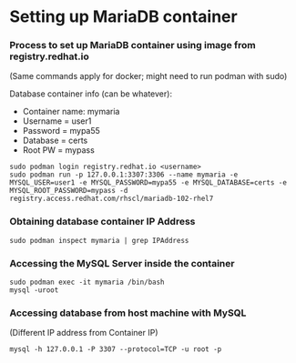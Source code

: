 # Setting up MariaDB container

### Process to set up MariaDB container using image from registry.redhat.io
(Same commands apply for docker; might need to run podman with sudo)

Database container info (can be whatever):
- Container name: mymaria
- Username = user1
- Password = mypa55
- Database = certs
- Root PW = mypass

```
sudo podman login registry.redhat.io <username>
sudo podman run -p 127.0.0.1:3307:3306 --name mymaria -e MYSQL_USER=user1 -e MYSQL_PASSWORD=mypa55 -e MYSQL_DATABASE=certs -e MYSQL_ROOT_PASSWORD=mypass -d registry.access.redhat.com/rhscl/mariadb-102-rhel7
```

### Obtaining database container IP Address
```
sudo podman inspect mymaria | grep IPAddress
```

### Accessing the MySQL Server inside the container
```
sudo podman exec -it mymaria /bin/bash
mysql -uroot
```

### Accessing database from host machine with MySQL
(Different IP address from Container IP)
```
mysql -h 127.0.0.1 -P 3307 --protocol=TCP -u root -p
```